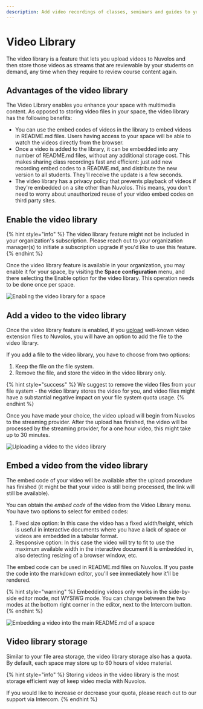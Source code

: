 ```yaml
---
description: Add video recordings of classes, seminars and guides to your space
---
```


# Video Library

The video library is a feature that lets you upload videos to Nuvolos and then store those videos as streams that are reviewable by your students on demand, any time when they require to review course content again.

## Advantages of the video library

The Video Library enables you enhance your space with multimedia content. As opposed to storing video files in your space, the video library has the following benefits:

* You can use the embed codes of videos in the library to embed videos in README.md files. Users having access to your space will be able to watch the videos directly from the browser.
* Once a video is added to the library, it can be embedded into any number of README.md files, without any additional storage cost. This makes sharing class recordings fast and efficient: just add new recording embed codes to a README.md, and distribute the new version to all students. They'll receive the update is a few seconds.
* The video library has a privacy policy that prevents playback of videos if they're embedded on a site other than Nuvolos. This means, you don't need to worry about unauthorized reuse of your video embed codes on third party sites.

## Enable the video library

{% hint style="info" %}
The video library feature might not be included in your organization's subscription. Please reach out to your organization manager(s) to initiate a subscription upgrade if you'd like to use this feature.&#x20;
{% endhint %}

Once the video library feature is available in your organization, you may enable it for your space, by visiting the **Space configuration** menu, and there selecting the Enable option for the video library. This operation needs to be done once per space.

![Enabling the video library for a space](../.gitbook/assets/enable\_video\_ed.gif)

## Add a video to the video library

Once the video library feature is enabled, if you [upload](work-with-files/) well-known video extension files to Nuvolos, you will have an option to add the file to the video library.

If you add a file to the video library, you have to choose from two options:

1. Keep the file on the file system.
2. Remove the file, and store the video in the video library only.

{% hint style="success" %}
We suggest to remove the video files from your file system - the video library stores the video for you, and video files might have a substantial negative impact on your file system quota usage.
{% endhint %}

Once you have made your choice, the video upload will begin from Nuvolos to the streaming provider. After the upload has finished, the video will be processed by the streaming provider, for a one hour video, this might take up to 30 minutes.

![Uploading a video to the video library](../.gitbook/assets/upload\_video\_ed.gif)

## Embed a video from the video library

The embed code of your video will be available after the upload procedure has finished (it might be that your video is still being processed, the link will still be available).

You can obtain the _embed code_ of the video from the Video Library menu. You have two options to select for embed codes:

1. Fixed size option: In this case the video has a fixed width/height, which is useful in interactive documents where you have a lack of space or videos are embedded in a tabular format.
2. Responsive option: In this case the video will try to fit to use the maximum available width in the interactive document it is embedded in, also detecting resizing of a browser window, etc.

The embed code can be used in README.md files on Nuvolos. If you paste the code into the markdown editor, you'll see immediately how it'll be rendered.

{% hint style="warning" %}
Embedding videos only works in the side-by-side editor mode, not WYSIWG mode. You can change between the two modes at the bottom right corner in the editor, next to the Intercom button.
{% endhint %}

![Embedding a video into the main README.md of a space](../.gitbook/assets/embed\_video\_ed.gif)

## Video library storage

Similar to your file area storage, the video library storage also has a quota. By default, each space may store up to 60 hours of video material.&#x20;

{% hint style="info" %}
Storing videos in the video library is the most storage efficient way of keep video media with Nuvolos.

If you would like to increase or decrease your quota, please reach out to our support via Intercom.
{% endhint %}
